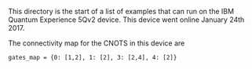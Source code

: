 This directory is the start of a list of examples that can run on the IBM Quantum Experience 5Qv2 device. This device went online January 24th 2017. 

The connectivity map for the CNOTS in this device are 

    gates_map = {0: [1,2], 1: [2], 3: [2,4], 4: [2]}

